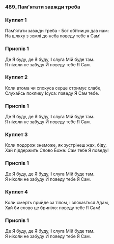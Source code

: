 ### 489_Пам'ятати завжди треба
### Куплет 1
Пам'ятати завжди треба - Бог обітницю дав нам: <br/>На шляху з землі до неба поведу тебе я Сам!
### Приспів 1
Де Я буду, де Я буду, І слуга Мій буде там. <br/>Я ніколи не забуду Й поведу тебе Я Сам.
### Куплет 2
Коли втома чи спокуса серце стримує слабе, <br/>Слухайсь поклику Ісуса: поведу Я Сам тебе.
### Приспів 1
Де Я буду, де Я буду, І слуга Мій буде там. <br/>Я ніколи не забуду Й поведу тебе Я Сам.
### Куплет 3
Коли подорож знеможе, як зустрінеш жах, біду, <br/>Хай піддержить Слово Боже: Сам тебе Я поведу!
### Приспів 1
Де Я буду, де Я буду, І слуга Мій буде там. <br/>Я ніколи не забуду Й поведу тебе Я Сам.
### Куплет 4
Коли смерть прийде за тілом, і злякається Адам, <br/>Хай би слово це бриніло: поведу тебе Я Сам!
### Приспів 1
Де Я буду, де Я буду, І слуга Мій буде там. <br/>Я ніколи не забуду Й поведу тебе Я Сам.
